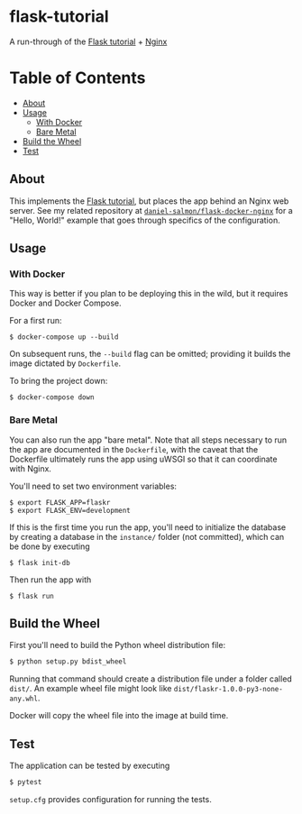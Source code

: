 # flask-tutorial
A run-through of the [Flask
tutorial](https://flask.palletsprojects.com/en/1.1.x/tutorial/) +
[Nginx](https://www.nginx.com)

# Table of Contents

- [About](#about)
- [Usage](#usage)
  - [With Docker](#docker)
  - [Bare Metal](#bare-metal)
- [Build the Wheel](#build)
- [Test](#test)

## About <a name="about"></a>

This implements the [Flask
tutorial](https://flask.palletsprojects.com/en/1.1.x/tutorial/), but places the
app behind an Nginx web server. See my related repository at
[`daniel-salmon/flask-docker-nginx`](https://github.com/daniel-salmon/flask-docker-nginx)
for a "Hello, World!" example that goes through specifics of the configuration.

## Usage <a name="usage"></a>

### With Docker <a name="docker"></a>

This way is better if you plan to be deploying this in the wild, but it
requires Docker and Docker Compose.

For a first run:

```
$ docker-compose up --build
```

On subsequent runs, the `--build` flag can be omitted; providing it builds the
image dictated by `Dockerfile`.

To bring the project down:

```
$ docker-compose down
```

### Bare Metal <a name="bare-metal"></a>

You can also run the app "bare metal". Note that all steps necessary to run the
app are documented in the `Dockerfile`, with the caveat that the Dockerfile
ultimately runs the app using uWSGI so that it can coordinate with Nginx.

You'll need to set two environment variables:

```
$ export FLASK_APP=flaskr
$ export FLASK_ENV=development
```

If this is the first time you run the app, you'll need to initialize the
database by creating a database in the `instance/` folder (not committed),
which can be done by executing

```
$ flask init-db
```

Then run the app with 

```
$ flask run
```

## Build the Wheel <a name="build"></a>

First you'll need to build the Python wheel distribution file:

```sh
$ python setup.py bdist_wheel
```

Running that command should create a distribution file under a folder called
`dist/`. An example wheel file might look like
`dist/flaskr-1.0.0-py3-none-any.whl`.

Docker will copy the wheel file into the image at build time.

## Test <a name="test"></a>

The application can be tested by executing

```sh
$ pytest
```

`setup.cfg` provides configuration for running the tests.
